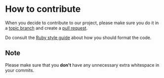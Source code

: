 # How to contribute

When you decide to contribute to our project, please make sure you do
it in a [topic branch](http://git-scm.com/book/en/Git-Branching-Branching-Workflows)
and create a [pull request](https://help.github.com/articles/using-pull-requests).

Do consult the
[Ruby style guide](https://github.com/bbatsov/ruby-style-guide) about
how you should format the code.

## Note

Please make sure that you **don't** have any unnecessary extra
whitespace in your commits.
